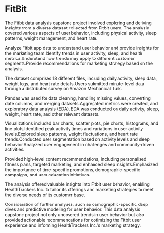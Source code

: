 # FitBit

The Fitbit data analysis capstone project involved exploring and deriving insights from a diverse dataset collected from Fitbit users. The analysis covered various aspects of user behavior, including physical activity, sleep patterns, weight management, and heart rate.

Analyze Fitbit app data to understand user behavior and provide insights for the marketing team.Identify trends in user activity, sleep, and health metrics.Understand how trends may apply to different customer segments.Provide recommendations for marketing strategy based on the analysis.

The dataset comprises 18 different files, including daily activity, sleep data, weight logs, and heart rate details.Users submitted minute-level data through a distributed survey on Amazon Mechanical Turk.

Pandas was used for data cleaning, handling missing values, converting date columns, and merging datasets.Aggregated metrics were created, and exploratory data analysis (EDA). EDA was conducted on daily activity, sleep, weight, heart rate, and other relevant datasets.

Visualizations included bar charts, scatter plots, pie charts, histograms, and line plots.Identified peak activity times and variations in user activity levels.Explored sleep patterns, weight fluctuations, and heart rate trends.Conducted user segmentation based on activity levels and sleep behavior.Analyzed user engagement in challenges and community-driven activities.

Provided high-level content recommendations, including personalized fitness plans, targeted marketing, and enhanced sleep insights.Emphasized the importance of time-specific promotions, demographic-specific campaigns, and user education initiatives.

The analysis offered valuable insights into Fitbit user behavior, enabling HealthTrackers Inc. to tailor its offerings and marketing strategies to meet the diverse needs of its customer base.

Consideration of further analyses, such as demographic-specific deep dives and predictive modeling for user behavior.
This data analysis capstone project not only uncovered trends in user behavior but also provided actionable recommendations for optimizing the Fitbit user experience and informing HealthTrackers Inc.'s marketing strategy.
